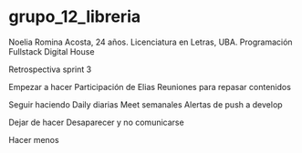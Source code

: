 # grupo_12_libreria
Noelia Romina Acosta, 24 años. Licenciatura en Letras, UBA. Programación Fullstack Digital House



Retrospectiva sprint 3

Empezar a hacer
Participación de Elias
Reuniones para repasar contenidos


Seguir haciendo
Daily diarias
Meet semanales 
Alertas de push a develop



Dejar de hacer
Desaparecer y no comunicarse



Hacer menos
